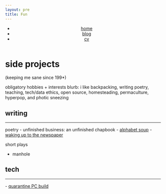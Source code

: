 ```yaml
---
layout: pre
title: Fun
---
```

<header>
    <nav>
        <ul>
            <li><a href="/">home</a></li>
            <li><a href="/blog.html">blog</a></li>
            <li><a href="/assets/kian-faizi-cv.pdf">cv</a></li>
        </ul>
    </nav>
</header>

# side projects
(keeping me sane since 199*)

obligatory hobbies + interests blurb: i like backpacking, writing poetry, teaching, tech/data ethics, open source, homesteading, permaculture, hyperpop, and photic sneezing

## writing
<hr>
poetry
- unfinished business: an unfinished chapbook
- <a href="https://www.youtube.com/watch?v=CHZpVQrLN-M" target="_blank" rel="noreferrer noopener">alphabet soup</a>
- <a href="https://www.youtube.com/watch?v=s_ZLPm9Qhoc" target="_blank" rel="noreferrer noopener">waking up to the newspaper</a>

short plays
- manhole

## tech
<hr>
- <a href="https://pcpartpicker.com/list/hLhnRk" target="_blank" rel="noreferrer noopener">quarantine PC build</a>